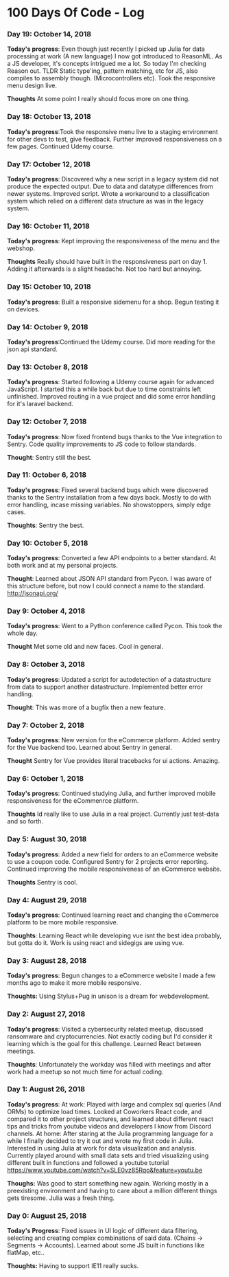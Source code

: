 # 100 Days Of Code - Log

### Day 19: October 14, 2018
**Today's progress**: Even though just recently I picked up Julia for data processing at work (A new language) I now got introduced to ReasonML. As a JS developer, it's concepts intrigued me a lot. So today I'm checking Reason out.
TLDR Static type'ing, pattern matching, etc for JS, also compiles to assembly though. (Microcontrollers etc).
Took the responsive menu design live.

**Thoughts** At some point I really should focus more on one thing.

### Day 18: October 13, 2018
**Today's progress**:Took the responsive menu live to a staging environment for other devs to test, give feedback.
Further improved responsiveness on a few pages. Continued Udemy course.

### Day 17: October 12, 2018
**Today's progress**: Discovered why a new script in a legacy system did not produce the expected output. Due to data and datatype differences from newer systems. Improved script. Wrote a workaround to a classification system which relied on a different data structure as was in the legacy system.

### Day 16: October 11, 2018
**Today's progress**: Kept improving the responsiveness of the menu and the webshop.

**Thoughts** Really should have built in the responsiveness part on day 1. Adding it afterwards is a slight headache.
Not too hard but annoying.

### Day 15: October 10, 2018
**Today's progress**: Built a responsive sidemenu for a shop. Begun testing it on devices.

### Day 14: October 9, 2018
**Today's progress**:Continued the Udemy course. Did more reading for the json api standard.

### Day 13: October 8, 2018
**Today's progress**: Started following a Udemy course again for advanced JavaScript. I started this a while back but due to time constraints left unfinished. Improved routing in a vue project and did some error handling for it's laravel backend.

### Day 12: October 7, 2018
**Today's progress**: Now fixed frontend bugs thanks to the Vue integration to Sentry. Code quality improvements to JS code to follow standards.

**Thought**: Sentry still the best.

### Day 11: October  6, 2018
**Today's progress**: Fixed several backend bugs which were discovered thanks to the Sentry installation from a few days back. Mostly to do with error handling, incase missing variables. No showstoppers, simply edge cases.

**Thoughts**: Sentry the best.

### Day 10: October  5, 2018
**Today's progress**: Converted a few API endpoints to a better standard. At both work and at my personal projects.

**Thought**: Learned about JSON API standard from Pycon. I was aware of this structure before, but now I could connect a name to the standard. http://jsonapi.org/

### Day 9: October  4, 2018
**Today's progress**: Went to a Python conference called Pycon. This took the whole day.

**Thought** Met some old and new faces. Cool in general.

### Day 8: October  3, 2018
**Today's progress**: Updated a script for autodetection of a datastructure from data to support another datastructure. Implemented better error handling.

**Thought**: This was more of a bugfix then a new feature.

### Day 7: October 2, 2018
**Today's progress**: New version for the eCommerce platform. Added sentry for the Vue backend too. Learned about Sentry in general.

**Thought** Sentry for Vue provides literal tracebacks for ui actions. Amazing.

### Day 6: October 1, 2018
**Today's progress**: Continued studying Julia, and further improved mobile responsiveness for the eCommenrce platform.

**Thoughts** Id really like to use Julia in a real project. Currently just test-data and so forth.

### Day 5: August 30, 2018
**Today's progress**: Added a new field for orders to an eCommerce website to use a coupon code. Configured Sentry for 2 projects error reporting.
Continued improving the mobile responsiveness of an eCommerce website.

**Thoughts** Sentry is cool.

### Day 4: August 29, 2018
**Today's progress**: Continued learning react and changing the eCommerce platform to be more mobile responsive.

**Thoughts**: Learning React while developing vue isnt the best idea probably, but gotta do it. Work is using react and sidegigs are using vue.

### Day 3: August 28, 2018
**Today's progress**: Begun changes to a eCommerce website I made a few months ago to make it more mobile responsive.

**Thoughts:** Using Stylus+Pug in unison is a dream for webdevelopment.

### Day 2: August 27, 2018
**Today's progress**: Visited a cybersecurity related meetup, discussed ransomware and cryptocurrencies.
Not exactly coding but I'd consider it learning which is the goal for this challenge.
Learned React between meetings.

**Thoughts**: Unfortunately the workday was filled with meetings and after work had a meetup so not much time for actual coding.

### Day 1: August 26, 2018
**Today's progress**: At work: Played with large and complex sql queries (And ORMs) to optimize load times. Looked at Coworkers React code, and compared it to other project structures, and learned about different react tips and tricks from youtube videos and developers I know from Discord channels.
At home: After staring at the Julia programming language for a while I finally decided to try it out and wrote my first code in Julia.
Interested in using Julia at work for data visualization and analysis. Currently played around with small data sets and tried visualizing using different built in functions and followed a youtube tutorial https://www.youtube.com/watch?v=SLE0vz85Rqo&feature=youtu.be

**Thoughs:** Was good to start something new again. Working mostly in a preexisting environment and having to care about a million different things gets tiresome. Julia was a fresh thing.

### Day 0: August 25, 2018
**Today's Progress**: Fixed issues in UI logic of different data filtering, selecting and creating complex combinations of said data.
(Chains -> Segments -> Accounts).
Learned about some JS built in functions like flatMap, etc..

**Thoughts:** Having to support IE11 really sucks.
